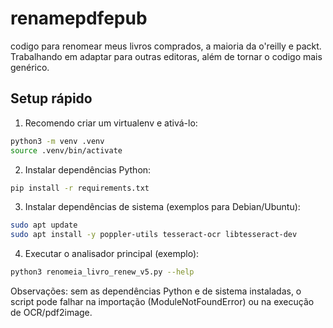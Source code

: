 # renamepdfepub
codigo para renomear meus livros comprados, a maioria da o'reilly e packt. Trabalhando em adaptar para outras editoras, além de tornar o codigo mais genérico.

## Setup rápido

1. Recomendo criar um virtualenv e ativá-lo:

```bash
python3 -m venv .venv
source .venv/bin/activate
```

2. Instalar dependências Python:

```bash
pip install -r requirements.txt
```

3. Instalar dependências de sistema (exemplos para Debian/Ubuntu):

```bash
sudo apt update
sudo apt install -y poppler-utils tesseract-ocr libtesseract-dev
```

4. Executar o analisador principal (exemplo):

```bash
python3 renomeia_livro_renew_v5.py --help
```

Observações: sem as dependências Python e de sistema instaladas, o script pode falhar na importação (ModuleNotFoundError) ou na execução de OCR/pdf2image.
